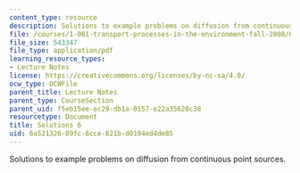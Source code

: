 ```yaml
---
content_type: resource
description: Solutions to example problems on diffusion from continuous point sources.
file: /courses/1-061-transport-processes-in-the-environment-fall-2008/6a52132689fc6cce821bd0194ed4de85_solutions6.pdf
file_size: 543347
file_type: application/pdf
learning_resource_types:
- Lecture Notes
license: https://creativecommons.org/licenses/by-nc-sa/4.0/
ocw_type: OCWFile
parent_title: Lecture Notes
parent_type: CourseSection
parent_uid: f5eb15ee-ec29-db1a-0157-e22a35620c38
resourcetype: Document
title: Solutions 6
uid: 6a521326-89fc-6cce-821b-d0194ed4de85
---
```

Solutions to example problems on diffusion from continuous point sources.